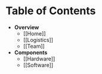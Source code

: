 # Table of Contents
* **Overview**
   * [[Home]]
   * [[Logistics]]
   * [[Team]]
* **Components**
   * [[Hardware]]
   * [[Software]]